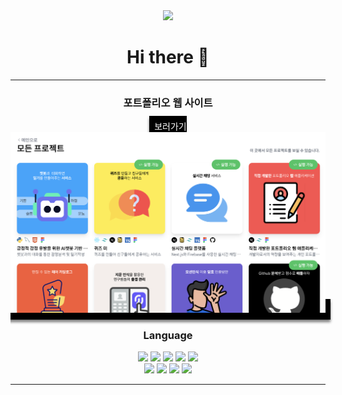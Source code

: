 <div align="center">
      <a href="https://hits.seeyoufarm.com"
        ><img
          src="https://hits.seeyoufarm.com/api/count/incr/badge.svg?url=https%3A%2F%2Fgithub.com%2Fitsjh1242&count_bg=%000000&title_bg=%000000&icon=hey.svg&icon_color=%23FFFFFF&title=hi+again%3F&edge_flat=false"
      /></a>
      <h1>Hi there 👋</h1>
      <hr />
      <div>
        <div>
          <h3>포트폴리오 웹 사이트</h3>
          <a href="https://itsjh1242.github.io/portfolio/" style="border: none; padding: 8px; margin-bottom: 8px; background-color: black; box-shadow: 0px 4px 4px gray; color: white; text-decoration: none">
            보러가기
                <img src="https://github.com/itsjh1242/itsjh1242/blob/431c52998c2923de6c9305fe4d7e788e2f3ce964/src/img/readme_portfolio.png" alt="portfolio" />
          </a>
        </div>
      </div>
      <div class="flex">
        <h3>Language</h3>
      </div>
      <p>
        <img src="https://img.shields.io/badge/Python-3766AB?style=flat-square&logo=Python&logoColor=white" height="30" />
        <img src="https://img.shields.io/badge/Java-007396?style=flat-square&logo=Java&logoColor=white" height="30" />
        <img src="https://img.shields.io/badge/C-F26822?style=flat-square&logo=C&logoColor=white" height="30" />
        <img src="https://img.shields.io/badge/JavaScirpt-F7DF1E?style=flat-square&logo=JavaScript&logoColor=white" height="30" />
        <img src="https://img.shields.io/badge/Flutter-02569B?style=flat-square&logo=Flutter&logoColor=white" height="30" />
        <br />
        <img src="https://img.shields.io/badge/HTML5-E34F26?style=flat-square&logo=HTML5&logoColor=white" height="30" />
        <img src="https://img.shields.io/badge/MySQL-4479A1?style=flat-square&logo=MySQL&logoColor=white" height="30" />
        <img src="https://img.shields.io/badge/Android Studio-3DDC84?style=flat-square&logo=Android Studio&logoColor=white" height="30" />
        <img src="https://img.shields.io/badge/Flask-000000?style=flat-square&logo=Flask&logoColor=white" height="30" />
      </p>
      <hr />
    </div>
